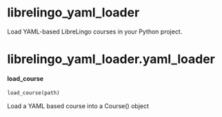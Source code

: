<a name="librelingo_yaml_loader"></a>
# librelingo\_yaml\_loader

Load YAML-based LibreLingo courses in your Python project.

<a name="librelingo_yaml_loader.yaml_loader"></a>
# librelingo\_yaml\_loader.yaml\_loader

<a name="librelingo_yaml_loader.yaml_loader.load_course"></a>
#### load\_course

```python
load_course(path)
```

Load a YAML based course into a Course() object

